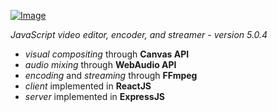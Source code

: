[![Image](./dev/img/moviemasher.svg "Movie Masher")](https://moviemasher.com)

_JavaScript video editor, encoder, and streamer - version 5.0.4_

- _visual compositing_ through **Canvas API**
- _audio mixing_ through **WebAudio API**
- _encoding_ and _streaming_ through **FFmpeg**
- _client_ implemented in **ReactJS**
- _server_ implemented in **ExpressJS**
